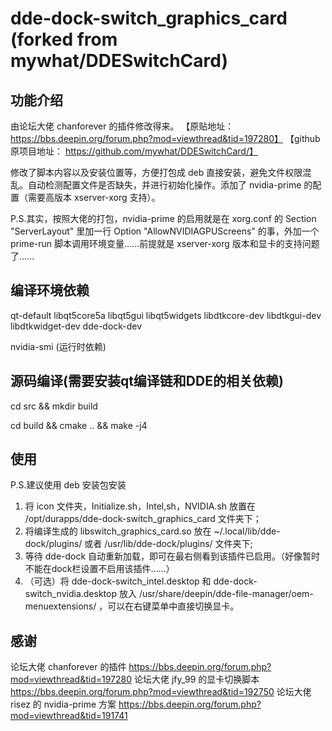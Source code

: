 # dde-dock-switch_graphics_card (forked from mywhat/DDESwitchCard)

## 功能介绍

由论坛大佬 chanforever 的插件修改得来。
【原贴地址： https://bbs.deepin.org/forum.php?mod=viewthread&tid=197280】
【github原项目地址： https://github.com/mywhat/DDESwitchCard/】

修改了脚本内容以及安装位置等，方便打包成 deb 直接安装，避免文件权限混乱。自动检测配置文件是否缺失，并进行初始化操作。添加了 nvidia-prime 的配置（需要高版本 xserver-xorg 支持）。

P.S.其实，按照大佬的打包，nvidia-prime 的启用就是在 xorg.conf 的 Section "ServerLayout" 里加一行 Option "AllowNVIDIAGPUScreens" 的事，外加一个 prime-run 脚本调用环境变量......前提就是 xserver-xorg 版本和显卡的支持问题了......

## 编译环境依赖

qt-default
libqt5core5a
libqt5gui
libqt5widgets
libdtkcore-dev
libdtkgui-dev
libdtkwidget-dev
dde-dock-dev

nvidia-smi (运行时依赖)

## 源码编译(需要安装qt编译链和DDE的相关依赖)

cd src && mkdir build

cd build && cmake .. && make -j4

## 使用

P.S.建议使用 deb 安装包安装

1.  将 icon 文件夹，Initialize.sh，Intel,sh，NVIDIA.sh 放置在 /opt/durapps/dde-dock-switch_graphics_card 文件夹下；
2.  将编译生成的 libswitch_graphics_card.so 放在 ~/.local/lib/dde-dock/plugins/ 或者 /usr/lib/dde-dock/plugins/ 文件夹下;
3.  等待 dde-dock 自动重新加载，即可在最右侧看到该插件已启用。（好像暂时不能在dock栏设置不启用该插件......）
4.  （可选）将 dde-dock-switch_intel.desktop 和 dde-dock-switch_nvidia.desktop 放入 /usr/share/deepin/dde-file-manager/oem-menuextensions/ ，可以在右键菜单中直接切换显卡。

## 感谢

论坛大佬 chanforever 的插件        https://bbs.deepin.org/forum.php?mod=viewthread&tid=197280
论坛大佬 jfy_99 的显卡切换脚本     https://bbs.deepin.org/forum.php?mod=viewthread&tid=192750
论坛大佬 risez 的 nvidia-prime 方案        https://bbs.deepin.org/forum.php?mod=viewthread&tid=191741

